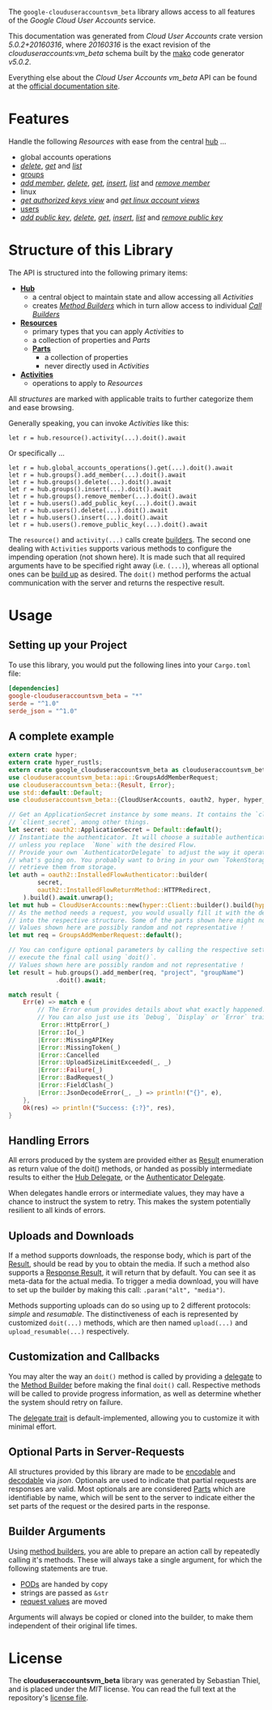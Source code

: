 <!---
DO NOT EDIT !
This file was generated automatically from 'src/generator/templates/api/README.md.mako'
DO NOT EDIT !
-->
The `google-clouduseraccountsvm_beta` library allows access to all features of the *Google Cloud User Accounts* service.

This documentation was generated from *Cloud User Accounts* crate version *5.0.2+20160316*, where *20160316* is the exact revision of the *clouduseraccounts:vm_beta* schema built by the [mako](http://www.makotemplates.org/) code generator *v5.0.2*.

Everything else about the *Cloud User Accounts* *vm_beta* API can be found at the
[official documentation site](https://cloud.google.com/compute/docs/access/user-accounts/api/latest/).
# Features

Handle the following *Resources* with ease from the central [hub](https://docs.rs/google-clouduseraccountsvm_beta/5.0.2+20160316/google_clouduseraccountsvm_beta/CloudUserAccounts) ... 

* global accounts operations
 * [*delete*](https://docs.rs/google-clouduseraccountsvm_beta/5.0.2+20160316/google_clouduseraccountsvm_beta/api::GlobalAccountsOperationDeleteCall), [*get*](https://docs.rs/google-clouduseraccountsvm_beta/5.0.2+20160316/google_clouduseraccountsvm_beta/api::GlobalAccountsOperationGetCall) and [*list*](https://docs.rs/google-clouduseraccountsvm_beta/5.0.2+20160316/google_clouduseraccountsvm_beta/api::GlobalAccountsOperationListCall)
* [groups](https://docs.rs/google-clouduseraccountsvm_beta/5.0.2+20160316/google_clouduseraccountsvm_beta/api::Group)
 * [*add member*](https://docs.rs/google-clouduseraccountsvm_beta/5.0.2+20160316/google_clouduseraccountsvm_beta/api::GroupAddMemberCall), [*delete*](https://docs.rs/google-clouduseraccountsvm_beta/5.0.2+20160316/google_clouduseraccountsvm_beta/api::GroupDeleteCall), [*get*](https://docs.rs/google-clouduseraccountsvm_beta/5.0.2+20160316/google_clouduseraccountsvm_beta/api::GroupGetCall), [*insert*](https://docs.rs/google-clouduseraccountsvm_beta/5.0.2+20160316/google_clouduseraccountsvm_beta/api::GroupInsertCall), [*list*](https://docs.rs/google-clouduseraccountsvm_beta/5.0.2+20160316/google_clouduseraccountsvm_beta/api::GroupListCall) and [*remove member*](https://docs.rs/google-clouduseraccountsvm_beta/5.0.2+20160316/google_clouduseraccountsvm_beta/api::GroupRemoveMemberCall)
* linux
 * [*get authorized keys view*](https://docs.rs/google-clouduseraccountsvm_beta/5.0.2+20160316/google_clouduseraccountsvm_beta/api::LinuxGetAuthorizedKeysViewCall) and [*get linux account views*](https://docs.rs/google-clouduseraccountsvm_beta/5.0.2+20160316/google_clouduseraccountsvm_beta/api::LinuxGetLinuxAccountViewCall)
* [users](https://docs.rs/google-clouduseraccountsvm_beta/5.0.2+20160316/google_clouduseraccountsvm_beta/api::User)
 * [*add public key*](https://docs.rs/google-clouduseraccountsvm_beta/5.0.2+20160316/google_clouduseraccountsvm_beta/api::UserAddPublicKeyCall), [*delete*](https://docs.rs/google-clouduseraccountsvm_beta/5.0.2+20160316/google_clouduseraccountsvm_beta/api::UserDeleteCall), [*get*](https://docs.rs/google-clouduseraccountsvm_beta/5.0.2+20160316/google_clouduseraccountsvm_beta/api::UserGetCall), [*insert*](https://docs.rs/google-clouduseraccountsvm_beta/5.0.2+20160316/google_clouduseraccountsvm_beta/api::UserInsertCall), [*list*](https://docs.rs/google-clouduseraccountsvm_beta/5.0.2+20160316/google_clouduseraccountsvm_beta/api::UserListCall) and [*remove public key*](https://docs.rs/google-clouduseraccountsvm_beta/5.0.2+20160316/google_clouduseraccountsvm_beta/api::UserRemovePublicKeyCall)




# Structure of this Library

The API is structured into the following primary items:

* **[Hub](https://docs.rs/google-clouduseraccountsvm_beta/5.0.2+20160316/google_clouduseraccountsvm_beta/CloudUserAccounts)**
    * a central object to maintain state and allow accessing all *Activities*
    * creates [*Method Builders*](https://docs.rs/google-clouduseraccountsvm_beta/5.0.2+20160316/google_clouduseraccountsvm_beta/client::MethodsBuilder) which in turn
      allow access to individual [*Call Builders*](https://docs.rs/google-clouduseraccountsvm_beta/5.0.2+20160316/google_clouduseraccountsvm_beta/client::CallBuilder)
* **[Resources](https://docs.rs/google-clouduseraccountsvm_beta/5.0.2+20160316/google_clouduseraccountsvm_beta/client::Resource)**
    * primary types that you can apply *Activities* to
    * a collection of properties and *Parts*
    * **[Parts](https://docs.rs/google-clouduseraccountsvm_beta/5.0.2+20160316/google_clouduseraccountsvm_beta/client::Part)**
        * a collection of properties
        * never directly used in *Activities*
* **[Activities](https://docs.rs/google-clouduseraccountsvm_beta/5.0.2+20160316/google_clouduseraccountsvm_beta/client::CallBuilder)**
    * operations to apply to *Resources*

All *structures* are marked with applicable traits to further categorize them and ease browsing.

Generally speaking, you can invoke *Activities* like this:

```Rust,ignore
let r = hub.resource().activity(...).doit().await
```

Or specifically ...

```ignore
let r = hub.global_accounts_operations().get(...).doit().await
let r = hub.groups().add_member(...).doit().await
let r = hub.groups().delete(...).doit().await
let r = hub.groups().insert(...).doit().await
let r = hub.groups().remove_member(...).doit().await
let r = hub.users().add_public_key(...).doit().await
let r = hub.users().delete(...).doit().await
let r = hub.users().insert(...).doit().await
let r = hub.users().remove_public_key(...).doit().await
```

The `resource()` and `activity(...)` calls create [builders][builder-pattern]. The second one dealing with `Activities` 
supports various methods to configure the impending operation (not shown here). It is made such that all required arguments have to be 
specified right away (i.e. `(...)`), whereas all optional ones can be [build up][builder-pattern] as desired.
The `doit()` method performs the actual communication with the server and returns the respective result.

# Usage

## Setting up your Project

To use this library, you would put the following lines into your `Cargo.toml` file:

```toml
[dependencies]
google-clouduseraccountsvm_beta = "*"
serde = "^1.0"
serde_json = "^1.0"
```

## A complete example

```Rust
extern crate hyper;
extern crate hyper_rustls;
extern crate google_clouduseraccountsvm_beta as clouduseraccountsvm_beta;
use clouduseraccountsvm_beta::api::GroupsAddMemberRequest;
use clouduseraccountsvm_beta::{Result, Error};
use std::default::Default;
use clouduseraccountsvm_beta::{CloudUserAccounts, oauth2, hyper, hyper_rustls, chrono, FieldMask};

// Get an ApplicationSecret instance by some means. It contains the `client_id` and 
// `client_secret`, among other things.
let secret: oauth2::ApplicationSecret = Default::default();
// Instantiate the authenticator. It will choose a suitable authentication flow for you, 
// unless you replace  `None` with the desired Flow.
// Provide your own `AuthenticatorDelegate` to adjust the way it operates and get feedback about 
// what's going on. You probably want to bring in your own `TokenStorage` to persist tokens and
// retrieve them from storage.
let auth = oauth2::InstalledFlowAuthenticator::builder(
        secret,
        oauth2::InstalledFlowReturnMethod::HTTPRedirect,
    ).build().await.unwrap();
let mut hub = CloudUserAccounts::new(hyper::Client::builder().build(hyper_rustls::HttpsConnectorBuilder::new().with_native_roots().https_or_http().enable_http1().enable_http2().build()), auth);
// As the method needs a request, you would usually fill it with the desired information
// into the respective structure. Some of the parts shown here might not be applicable !
// Values shown here are possibly random and not representative !
let mut req = GroupsAddMemberRequest::default();

// You can configure optional parameters by calling the respective setters at will, and
// execute the final call using `doit()`.
// Values shown here are possibly random and not representative !
let result = hub.groups().add_member(req, "project", "groupName")
             .doit().await;

match result {
    Err(e) => match e {
        // The Error enum provides details about what exactly happened.
        // You can also just use its `Debug`, `Display` or `Error` traits
         Error::HttpError(_)
        |Error::Io(_)
        |Error::MissingAPIKey
        |Error::MissingToken(_)
        |Error::Cancelled
        |Error::UploadSizeLimitExceeded(_, _)
        |Error::Failure(_)
        |Error::BadRequest(_)
        |Error::FieldClash(_)
        |Error::JsonDecodeError(_, _) => println!("{}", e),
    },
    Ok(res) => println!("Success: {:?}", res),
}

```
## Handling Errors

All errors produced by the system are provided either as [Result](https://docs.rs/google-clouduseraccountsvm_beta/5.0.2+20160316/google_clouduseraccountsvm_beta/client::Result) enumeration as return value of
the doit() methods, or handed as possibly intermediate results to either the 
[Hub Delegate](https://docs.rs/google-clouduseraccountsvm_beta/5.0.2+20160316/google_clouduseraccountsvm_beta/client::Delegate), or the [Authenticator Delegate](https://docs.rs/yup-oauth2/*/yup_oauth2/trait.AuthenticatorDelegate.html).

When delegates handle errors or intermediate values, they may have a chance to instruct the system to retry. This 
makes the system potentially resilient to all kinds of errors.

## Uploads and Downloads
If a method supports downloads, the response body, which is part of the [Result](https://docs.rs/google-clouduseraccountsvm_beta/5.0.2+20160316/google_clouduseraccountsvm_beta/client::Result), should be
read by you to obtain the media.
If such a method also supports a [Response Result](https://docs.rs/google-clouduseraccountsvm_beta/5.0.2+20160316/google_clouduseraccountsvm_beta/client::ResponseResult), it will return that by default.
You can see it as meta-data for the actual media. To trigger a media download, you will have to set up the builder by making
this call: `.param("alt", "media")`.

Methods supporting uploads can do so using up to 2 different protocols: 
*simple* and *resumable*. The distinctiveness of each is represented by customized 
`doit(...)` methods, which are then named `upload(...)` and `upload_resumable(...)` respectively.

## Customization and Callbacks

You may alter the way an `doit()` method is called by providing a [delegate](https://docs.rs/google-clouduseraccountsvm_beta/5.0.2+20160316/google_clouduseraccountsvm_beta/client::Delegate) to the 
[Method Builder](https://docs.rs/google-clouduseraccountsvm_beta/5.0.2+20160316/google_clouduseraccountsvm_beta/client::CallBuilder) before making the final `doit()` call. 
Respective methods will be called to provide progress information, as well as determine whether the system should 
retry on failure.

The [delegate trait](https://docs.rs/google-clouduseraccountsvm_beta/5.0.2+20160316/google_clouduseraccountsvm_beta/client::Delegate) is default-implemented, allowing you to customize it with minimal effort.

## Optional Parts in Server-Requests

All structures provided by this library are made to be [encodable](https://docs.rs/google-clouduseraccountsvm_beta/5.0.2+20160316/google_clouduseraccountsvm_beta/client::RequestValue) and 
[decodable](https://docs.rs/google-clouduseraccountsvm_beta/5.0.2+20160316/google_clouduseraccountsvm_beta/client::ResponseResult) via *json*. Optionals are used to indicate that partial requests are responses 
are valid.
Most optionals are are considered [Parts](https://docs.rs/google-clouduseraccountsvm_beta/5.0.2+20160316/google_clouduseraccountsvm_beta/client::Part) which are identifiable by name, which will be sent to 
the server to indicate either the set parts of the request or the desired parts in the response.

## Builder Arguments

Using [method builders](https://docs.rs/google-clouduseraccountsvm_beta/5.0.2+20160316/google_clouduseraccountsvm_beta/client::CallBuilder), you are able to prepare an action call by repeatedly calling it's methods.
These will always take a single argument, for which the following statements are true.

* [PODs][wiki-pod] are handed by copy
* strings are passed as `&str`
* [request values](https://docs.rs/google-clouduseraccountsvm_beta/5.0.2+20160316/google_clouduseraccountsvm_beta/client::RequestValue) are moved

Arguments will always be copied or cloned into the builder, to make them independent of their original life times.

[wiki-pod]: http://en.wikipedia.org/wiki/Plain_old_data_structure
[builder-pattern]: http://en.wikipedia.org/wiki/Builder_pattern
[google-go-api]: https://github.com/google/google-api-go-client

# License
The **clouduseraccountsvm_beta** library was generated by Sebastian Thiel, and is placed 
under the *MIT* license.
You can read the full text at the repository's [license file][repo-license].

[repo-license]: https://github.com/Byron/google-apis-rsblob/main/LICENSE.md

